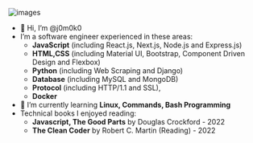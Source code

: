 ![images](https://user-images.githubusercontent.com/93967783/147612772-c380d1c6-698e-4d4c-8fbb-fd5ee6a9e89a.jpeg)


- 👋 Hi, I’m @j0m0k0
- I’m a software engineer experienced in these areas:
  - **JavaScript** (including React.js, Next.js, Node.js and Express.js)
  - **HTML,CSS** (including Material UI, Bootstrap, Component Driven Design and Flexbox)
  - **Python** (including Web Scraping and Django)
  - **Database** (including MySQL and MongoDB)
  - **Protocol** (including HTTP/1.1 and SSL), 
  - **Docker**
- 🌱 I’m currently learning **Linux, Commands, Bash Programming**
- Technical books I enjoyed reading:
  - **Javascript, The Good Parts** by Douglas Crockford - 2022
  - **The Clean Coder** by Robert C. Martin (Reading) - 2022


